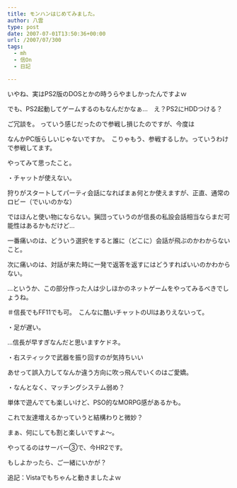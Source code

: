 ```yaml
---
title: モンハンはじめてみました。
author: 八雲
type: post
date: 2007-07-01T13:50:36+00:00
url: /2007/07/300
tags:
  - mh
  - 信On
  - 日記

---
```

いやね、実はPS2版のDOSとかの時うらやましかったんですよｗ
  
でも、PS2起動してゲームするのもなんだかなぁ…　え？PS2にHDDつける？
  
ご冗談を。 っていう感じだったので参戦し損じたのですが、今度は
  
なんかPC版らしいじゃないですか。　こりゃもう、参戦するしか。っていうわけで参戦してます。

やってみて思ったこと。
  
・チャットが使えない。
  
狩りがスタートしてパーティ会話になればまぁ何とか使えますが、正直、通常のロビー（でいいのかな）
  
ではほんと使い物にならない。猟団っていうのが信長の私設会話相当ならまだ可能性はあるかもだけど…
  
一番痛いのは、どういう選択をすると誰に（どこに）会話が飛ぶのかわからないこと。
  
次に痛いのは、対話が来た時に一発で返答を返すにはどうすればいいのかわからない。
  
…というか、この部分作った人は少しほかのネットゲームをやってみるべきでしょうね。
  
＃信長でもFF11でも可。　こんなに酷いチャットのUIはありえないって。

・足が遅い。
  
…信長が早すぎなんだと思いますケドネ。

・右スティックで武器を振り回すのが気持ちいい
  
あせって誤入力してなんか違う方向に吹っ飛んでいくのはご愛嬌。

・なんとなく、マッチングシステム弱め？
  
単体で遊んでても楽しいけど、PSO的なMORPG感があるかも。
  
これで友達増えるかっていうと結構わりと微妙？

まぁ、何にしても割と楽しいですよ～。
  
やってるのはサーバー③で、今HR2です。
  
もしよかったら、ご一緒にいかが？

追記：Vistaでもちゃんと動きましたよｗ
